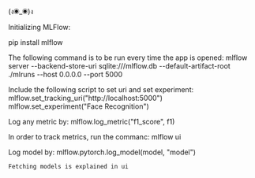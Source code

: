 (ง◉_◉)ง

Initializing MLFlow:

  pip install mlflow

  The following command is to be run every time the app is opened: 
    mlflow server --backend-store-uri sqlite:///mlflow.db --default-artifact-root ./mlruns --host 0.0.0.0 --port 5000 

  Include the following script to set uri and set experiment:
    mlflow.set_tracking_uri("http://localhost:5000")
    mlflow.set_experiment("Face Recognition")

  Log any metric by:
    mlflow.log_metric("f1_score", f1)

  In order to track metrics, run the commanc:
    mlflow ui

  Log model by:
    mlflow.pytorch.log_model(model, "model")

    Fetching models is explained in ui
